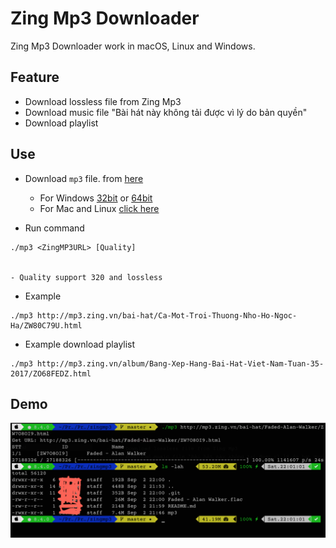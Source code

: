 # Zing Mp3 Downloader

Zing Mp3 Downloader work in macOS, Linux and Windows.

## Feature
- Download lossless file from Zing Mp3
- Download music file "Bài hát này không tải được vì lý do bản quyền"
- Download playlist

## Use

- Download `mp3` file. from [here](https://github.com/und3fined/zingmp3/raw/master/mp3)


	- For Windows [32bit](https://github.com/und3fined/zingmp3/raw/master/mp3_x86.exe) or [64bit](https://github.com/und3fined/zingmp3/raw/master/mp3_x64.exe)
	- For Mac and Linux [click here](https://github.com/und3fined/zingmp3/raw/master/mp3)


- Run command
```
./mp3 <ZingMP3URL> [Quality]


- Quality support 320 and lossless

```


- Example
```
./mp3 http://mp3.zing.vn/bai-hat/Ca-Mot-Troi-Thuong-Nho-Ho-Ngoc-Ha/ZW80C79U.html
```

 - Example download playlist
```
./mp3 http://mp3.zing.vn/album/Bang-Xep-Hang-Bai-Hat-Viet-Nam-Tuan-35-2017/ZO68FEDZ.html
```

## Demo

![demo](https://github.com/und3fined/zingmp3/blob/master/demo.png?raw=true "Demo")

